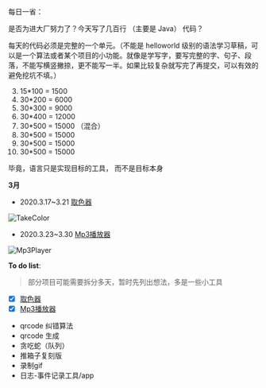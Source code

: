 每日一省：

是否为进大厂努力了？今天写了几百行 （主要是 Java） 代码？

每天的代码必须是完整的一个单元。（不能是 helloworld 级别的语法学习草稿，可以是一个算法或者某个项目的小功能。就像是学写字，要写完整的字、句子、段落，不能写横竖撇捺，更不能写一半。如果比较复杂就写完了再提交，可以有效的避免挖坑不填。）

3. 15*100 = 1500
4. 30*200 = 6000
5. 30*300 = 9000
6. 30*400 = 12000
7. 30*500 = 15000 （混合）
8. 30*500 = 15000
9. 30*500 = 15000
10. 30*500 = 15000

毕竟，语言只是实现目标的工具， 而不是目标本身 

**3月**

- 2020.3.17~3.21 [取色器](https://github.com/onionc/Arava/tree/master/TakeColor) 

 ![TakeColor](http://image.acfuu.com/mdImages/Arava/Arava_TakeColor.png)

- 2020.3.23~3.30 [Mp3播放器](https://github.com/onionc/Arava/tree/master/Mp3Player)

 ![Mp3Player](http://image.acfuu.com/mdImages/Arava/Arava_Mp3Player.png)



**To do list**:

> 部分项目可能需要拆分多天，暂时先列出想法，多是一些小工具

- [x] [取色器](https://github.com/onionc/Arava/tree/master/TakeColor)
- [x] [Mp3播放器](https://github.com/onionc/Arava/tree/master/Mp3Player)
- qrcode 纠错算法
- qrcode 生成
- 贪吃蛇（队列）
- 推箱子复刻版
- 录制gif
- 日志-事件记录工具/app

